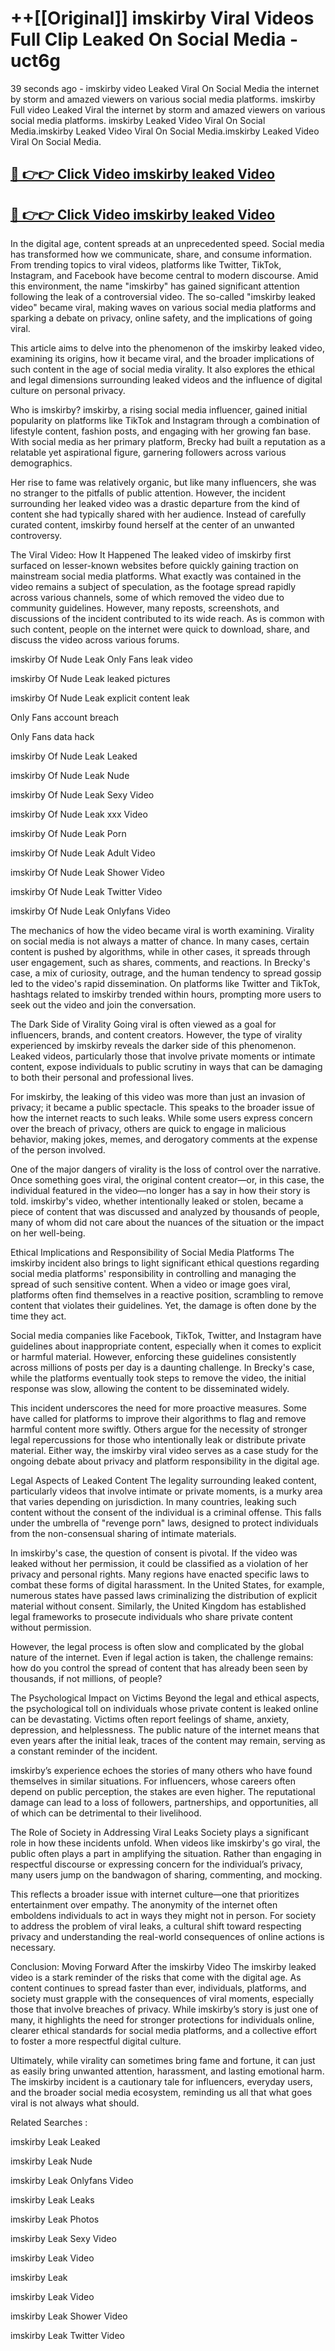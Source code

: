 # ++[[Original]] imskirby Viral Videos Full Clip Leaked On Social Media - uct6g<br>

39 seconds ago - imskirby video Leaked Viral On Social Media the internet by storm and amazed viewers on various social media platforms.
imskirby Full video Leaked Viral the internet by storm and amazed viewers on various social media platforms. imskirby Leaked Video Viral On Social Media.imskirby Leaked Video Viral On Social Media.imskirby Leaked Video Viral On Social Media.<br>


## [🔴 👉👉 Click Video imskirby leaked Video ](https://onlyclips.site?title=imskirby&ref=git)

## [🔴 👉👉 Click Video imskirby leaked Video ](https://onlyclips.site?title=imskirby&ref=git)

In the digital age, content spreads at an unprecedented speed. Social media has transformed how we communicate, share, and consume information. From trending topics to viral videos, platforms like Twitter, TikTok, Instagram, and Facebook have become central to modern discourse. Amid this environment, the name "imskirby" has gained significant attention following the leak of a controversial video. The so-called "imskirby leaked video" became viral, making waves on various social media platforms and sparking a debate on privacy, online safety, and the implications of going viral.

This article aims to delve into the phenomenon of the imskirby leaked video, examining its origins, how it became viral, and the broader implications of such content in the age of social media virality. It also explores the ethical and legal dimensions surrounding leaked videos and the influence of digital culture on personal privacy.

Who is imskirby?
imskirby, a rising social media influencer, gained initial popularity on platforms like TikTok and Instagram through a combination of lifestyle content, fashion posts, and engaging with her growing fan base. With social media as her primary platform, Brecky had built a reputation as a relatable yet aspirational figure, garnering followers across various demographics.

Her rise to fame was relatively organic, but like many influencers, she was no stranger to the pitfalls of public attention. However, the incident surrounding her leaked video was a drastic departure from the kind of content she had typically shared with her audience. Instead of carefully curated content, imskirby found herself at the center of an unwanted controversy.

The Viral Video: How It Happened
The leaked video of imskirby first surfaced on lesser-known websites before quickly gaining traction on mainstream social media platforms. What exactly was contained in the video remains a subject of speculation, as the footage spread rapidly across various channels, some of which removed the video due to community guidelines. However, many reposts, screenshots, and discussions of the incident contributed to its wide reach. As is common with such content, people on the internet were quick to download, share, and discuss the video across various forums.

imskirby Of Nude Leak Only Fans leak video

imskirby Of Nude Leak leaked pictures

imskirby Of Nude Leak explicit content leak

Only Fans account breach

Only Fans data hack

imskirby Of Nude Leak Leaked

imskirby Of Nude Leak Nude

imskirby Of Nude Leak Sexy Video

imskirby Of Nude Leak xxx Video

imskirby Of Nude Leak Porn

imskirby Of Nude Leak Adult Video

imskirby Of Nude Leak Shower Video

imskirby Of Nude Leak Twitter Video

imskirby Of Nude Leak Onlyfans Video

The mechanics of how the video became viral is worth examining. Virality on social media is not always a matter of chance. In many cases, certain content is pushed by algorithms, while in other cases, it spreads through user engagement, such as shares, comments, and reactions. In Brecky's case, a mix of curiosity, outrage, and the human tendency to spread gossip led to the video's rapid dissemination. On platforms like Twitter and TikTok, hashtags related to imskirby trended within hours, prompting more users to seek out the video and join the conversation.

The Dark Side of Virality
Going viral is often viewed as a goal for influencers, brands, and content creators. However, the type of virality experienced by imskirby reveals the darker side of this phenomenon. Leaked videos, particularly those that involve private moments or intimate content, expose individuals to public scrutiny in ways that can be damaging to both their personal and professional lives.

For imskirby, the leaking of this video was more than just an invasion of privacy; it became a public spectacle. This speaks to the broader issue of how the internet reacts to such leaks. While some users express concern over the breach of privacy, others are quick to engage in malicious behavior, making jokes, memes, and derogatory comments at the expense of the person involved.

One of the major dangers of virality is the loss of control over the narrative. Once something goes viral, the original content creator—or, in this case, the individual featured in the video—no longer has a say in how their story is told. imskirby's video, whether intentionally leaked or stolen, became a piece of content that was discussed and analyzed by thousands of people, many of whom did not care about the nuances of the situation or the impact on her well-being.

Ethical Implications and Responsibility of Social Media Platforms
The imskirby incident also brings to light significant ethical questions regarding social media platforms' responsibility in controlling and managing the spread of such sensitive content. When a video or image goes viral, platforms often find themselves in a reactive position, scrambling to remove content that violates their guidelines. Yet, the damage is often done by the time they act.

Social media companies like Facebook, TikTok, Twitter, and Instagram have guidelines about inappropriate content, especially when it comes to explicit or harmful material. However, enforcing these guidelines consistently across millions of posts per day is a daunting challenge. In Brecky's case, while the platforms eventually took steps to remove the video, the initial response was slow, allowing the content to be disseminated widely.

This incident underscores the need for more proactive measures. Some have called for platforms to improve their algorithms to flag and remove harmful content more swiftly. Others argue for the necessity of stronger legal repercussions for those who intentionally leak or distribute private material. Either way, the imskirby viral video serves as a case study for the ongoing debate about privacy and platform responsibility in the digital age.

Legal Aspects of Leaked Content
The legality surrounding leaked content, particularly videos that involve intimate or private moments, is a murky area that varies depending on jurisdiction. In many countries, leaking such content without the consent of the individual is a criminal offense. This falls under the umbrella of "revenge porn" laws, designed to protect individuals from the non-consensual sharing of intimate materials.

In imskirby's case, the question of consent is pivotal. If the video was leaked without her permission, it could be classified as a violation of her privacy and personal rights. Many regions have enacted specific laws to combat these forms of digital harassment. In the United States, for example, numerous states have passed laws criminalizing the distribution of explicit material without consent. Similarly, the United Kingdom has established legal frameworks to prosecute individuals who share private content without permission.

However, the legal process is often slow and complicated by the global nature of the internet. Even if legal action is taken, the challenge remains: how do you control the spread of content that has already been seen by thousands, if not millions, of people?

The Psychological Impact on Victims
Beyond the legal and ethical aspects, the psychological toll on individuals whose private content is leaked online can be devastating. Victims often report feelings of shame, anxiety, depression, and helplessness. The public nature of the internet means that even years after the initial leak, traces of the content may remain, serving as a constant reminder of the incident.

imskirby’s experience echoes the stories of many others who have found themselves in similar situations. For influencers, whose careers often depend on public perception, the stakes are even higher. The reputational damage can lead to a loss of followers, partnerships, and opportunities, all of which can be detrimental to their livelihood.

The Role of Society in Addressing Viral Leaks
Society plays a significant role in how these incidents unfold. When videos like imskirby's go viral, the public often plays a part in amplifying the situation. Rather than engaging in respectful discourse or expressing concern for the individual’s privacy, many users jump on the bandwagon of sharing, commenting, and mocking.

This reflects a broader issue with internet culture—one that prioritizes entertainment over empathy. The anonymity of the internet often emboldens individuals to act in ways they might not in person. For society to address the problem of viral leaks, a cultural shift toward respecting privacy and understanding the real-world consequences of online actions is necessary.

Conclusion: Moving Forward After the imskirby Video
The imskirby leaked video is a stark reminder of the risks that come with the digital age. As content continues to spread faster than ever, individuals, platforms, and society must grapple with the consequences of viral moments, especially those that involve breaches of privacy. While imskirby’s story is just one of many, it highlights the need for stronger protections for individuals online, clearer ethical standards for social media platforms, and a collective effort to foster a more respectful digital culture.

Ultimately, while virality can sometimes bring fame and fortune, it can just as easily bring unwanted attention, harassment, and lasting emotional harm. The imskirby incident is a cautionary tale for influencers, everyday users, and the broader social media ecosystem, reminding us all that what goes viral is not always what should.

Related Searches :

imskirby Leak Leaked

imskirby Leak Nude

imskirby Leak Onlyfans Video

imskirby Leak Leaks

imskirby Leak Photos

imskirby Leak Sexy Video

imskirby Leak Video

imskirby Leak

imskirby Leak Video

imskirby Leak Shower Video

imskirby Leak Twitter Video

